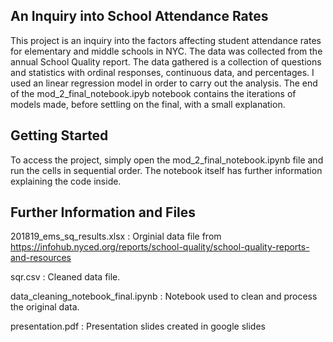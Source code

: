 An Inquiry into School Attendance Rates
---------------------------------------
This project is an inquiry into the factors affecting student attendance rates for elementary and middle schools in NYC. The data was collected from the annual School Quality report. The data gathered is a collection of questions and statistics with ordinal responses, continuous data, and percentages. I used an linear regression model in order to carry out the analysis. The end of the mod_2_final_notebook.ipyb notebook contains the iterations of models made, before settling on the final, with a small explanation. 

Getting Started
---------------
To access the project, simply open the mod_2_final_notebook.ipynb file and run the cells in sequential order. The notebook itself has further information explaining the code inside. 

Further Information and Files
-----------------------------
201819_ems_sq_results.xlsx : Orginial data file from https://infohub.nyced.org/reports/school-quality/school-quality-reports-and-resources

sqr.csv : Cleaned data file.

data_cleaning_notebook_final.ipynb : Notebook used to clean and process the original data.

presentation.pdf : Presentation slides created in google slides
